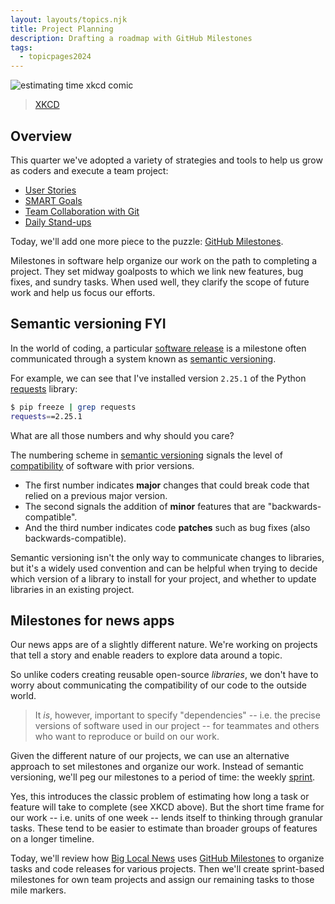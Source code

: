 ```yaml
---
layout: layouts/topics.njk
title: Project Planning
description: Drafting a roadmap with GitHub Milestones
tags:
  - topicpages2024
---
```


![estimating time xkcd comic](/static/img/estimating_time.png)

> [XKCD](https://xkcd.com/1658/)

## Overview

This quarter we've adopted a variety of strategies and tools to help us grow as coders and execute a team project:

* [User Stories](../beats_and_user_stories##who-are-your-users-what-are-their-needs)
* [SMART Goals](../smart_roadmap/)
* [Team Collaboration with Git](../team_collab_with_git/)
* [Daily Stand-ups](../daily_standup/)

Today, we'll add one more piece to the puzzle: [GitHub Milestones][].

Milestones in software help organize our work on the path to completing a project. They set midway goalposts to which we link new features, bug fixes, and sundry tasks. When used well, they clarify the scope of future work and help us focus our efforts.

## Semantic versioning FYI

In the world of coding, a particular [software release][] is a milestone often communicated through a system known as [semantic versioning][].

For example, we can see that I've installed version `2.25.1` of the Python [requests][] library:

```bash
$ pip freeze | grep requests
requests==2.25.1
```

What are all those numbers and why should you care?

The numbering scheme in [semantic versioning][] signals the level of [compatibility](https://en.wikipedia.org/wiki/Software_versioning#Degree_of_compatibility) of software with prior versions.

* The first number indicates **major** changes that could break code that relied on a previous major version.
* The second signals the addition of **minor** features that are "backwards-compatible".
* And the third number indicates code **patches** such as bug fixes (also backwards-compatible).

Semantic versioning isn't the only way to communicate changes to libraries, but it's a widely used convention and can be helpful when trying to decide which version of a library to install for your project, and whether to update libraries in an existing project.

## Milestones for news apps

Our news apps are of a slightly different nature. We're working on projects that tell a story and enable readers to explore data around a topic.

So unlike coders creating reusable open-source _libraries_, we don't have to worry about communicating the compatibility of our code to the outside world.

> It _is_, however, important to specify "dependencies" -- i.e. the precise versions of software used in our project -- for teammates and others who want to reproduce or build on our work.

Given the different nature of our projects, we can use an alternative approach to set milestones and organize our work. Instead of semantic versioning, we'll peg our milestones to a period of time: the weekly [sprint][].

Yes, this introduces the classic problem of estimating how long a task or feature will take to complete (see XKCD above). But the short time frame for our work -- i.e. units of one week -- lends itself to thinking through granular tasks. These tend to be easier to estimate than broader groups of features on a longer timeline.

Today, we'll review how [Big Local News](https://github.com/biglocalnews) uses [GitHub Milestones][] to organize tasks and code releases for various projects. Then we'll create sprint-based milestones for own team projects and assign our remaining tasks to those mile markers.

[GitHub Milestones]: https://docs.github.com/en/github/managing-your-work-on-github/tracking-the-progress-of-your-work-with-milestones
[semantic versioning]: https://semver.org/
[requests]: https://docs.python-requests.org/en/master/index.html
[software release]: https://en.wikipedia.org/wiki/Software_versioning
[sprint]: https://en.wikipedia.org/wiki/Scrum_Sprint
